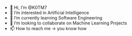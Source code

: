 - 👋 Hi, I’m @K0TM7
- 👀 I’m interested in Artificial Intelligence
- 🌱 I’m currently learning Software Engineering
- 💞️ I’m looking to collaborate on Machine Learning  Projects
- 📫 How to reach me -> you know how

<!---
K0TM7/K0TM7 is a ✨ special ✨ repository because its `README.md` (this file) appears on your GitHub profile.
You can click the Preview link to take a look at your changes.
--->
